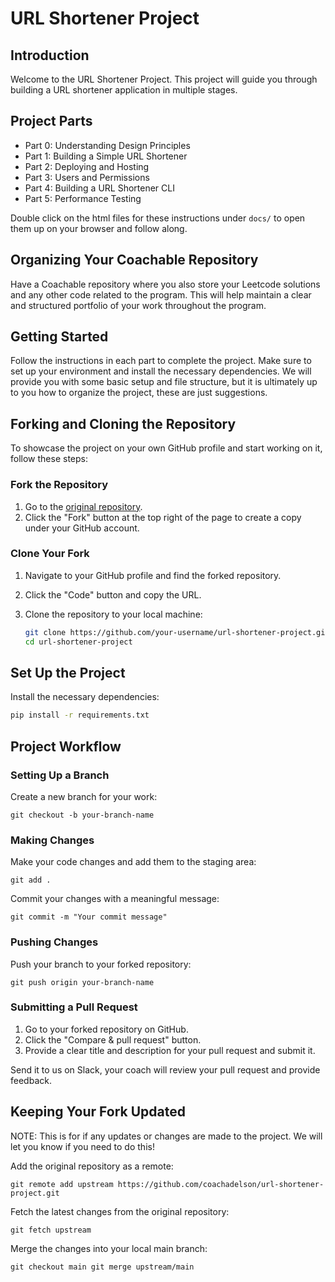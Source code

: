 # URL Shortener Project

## Introduction

Welcome to the URL Shortener Project. This project will guide you through building a URL shortener application in multiple stages.

## Project Parts

- Part 0: Understanding Design Principles
- Part 1: Building a Simple URL Shortener
- Part 2: Deploying and Hosting
- Part 3: Users and Permissions
- Part 4: Building a URL Shortener CLI
- Part 5: Performance Testing

Double click on the html files for these instructions under ```docs/``` to open them up on your browser and follow along. 

Organizing Your Coachable Repository
------------------------------------

Have a Coachable repository where you also store your Leetcode solutions and any other code related to the program. This will help maintain a clear and structured portfolio of your work throughout the program.

## Getting Started

Follow the instructions in each part to complete the project. Make sure to set up your environment and install the necessary dependencies. We will provide you with some basic setup and file structure, but it is ultimately up to you how to organize the project, these are just suggestions.

## Forking and Cloning the Repository

To showcase the project on your own GitHub profile and start working on it, follow these steps:

### Fork the Repository

1. Go to the [original repository](https://github.com/coachadelson/url-shortener-project).
2. Click the "Fork" button at the top right of the page to create a copy under your GitHub account.

### Clone Your Fork

1. Navigate to your GitHub profile and find the forked repository.
2. Click the "Code" button and copy the URL.
3. Clone the repository to your local machine:

   ```bash
   git clone https://github.com/your-username/url-shortener-project.git
   cd url-shortener-project

## Set Up the Project

Install the necessary dependencies:

```bash
pip install -r requirements.txt
```

Project Workflow
----------------

### Setting Up a Branch

Create a new branch for your work:

`git checkout -b your-branch-name`

### Making Changes

Make your code changes and add them to the staging area:

`git add .`

Commit your changes with a meaningful message:

`git commit -m "Your commit message"`

### Pushing Changes

Push your branch to your forked repository:

`git push origin your-branch-name`

### Submitting a Pull Request

1.  Go to your forked repository on GitHub.
2.  Click the "Compare & pull request" button.
3.  Provide a clear title and description for your pull request and submit it.

Send it to us on Slack, your coach will review your pull request and provide feedback.

Keeping Your Fork Updated
-------------------------
NOTE: This is for if any updates or changes are made to the project. We will let you know if you need to do this! 

Add the original repository as a remote:

`git remote add upstream https://github.com/coachadelson/url-shortener-project.git`

Fetch the latest changes from the original repository:

`git fetch upstream`

Merge the changes into your local main branch:

`git checkout main
git merge upstream/main`
